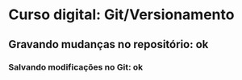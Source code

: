 # Curso digital: Git/Versionamento

## Gravando mudanças no repositório: ok

### Salvando modificações no Git: ok